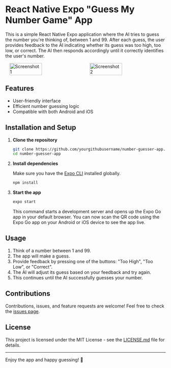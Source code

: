 # React Native Expo "Guess My Number Game" App

This is a simple React Native Expo application where the AI tries to guess the number you're thinking of, between 1 and 99. After each guess, the user provides feedback to the AI indicating whether its guess was too high, too low, or correct. The AI then responds accordingly until it correctly identifies the user's number.

<div style="display: flex; justify-content: space-around;">
    <img src="assets/images/screenshots/screenshot1.png" alt="Screenshot 1" width="45%">
    <img src="assets/images/screenshots/screenshot2.png" alt="Screenshot 2" width="45%">
</div>

## Features

- User-friendly interface
- Efficient number guessing logic
- Compatible with both Android and iOS

## Installation and Setup

1. **Clone the repository**

   ```bash
   git clone https://github.com/yourgithubusername/number-guesser-app.git
   cd number-guesser-app
   ```

2. **Install dependencies**

   Make sure you have the [Expo CLI](https://docs.expo.dev/get-started/installation/) installed globally.

   ```bash
   npm install
   ```

3. **Start the app**

   ```bash
   expo start
   ```

   This command starts a development server and opens up the Expo Go app in your default browser. You can now scan the QR code using the Expo Go app on your Android or iOS device to see the app live.

## Usage

1. Think of a number between 1 and 99.
2. The app will make a guess.
3. Provide feedback by pressing one of the buttons: "Too High", "Too Low", or "Correct".
4. The AI will adjust its guess based on your feedback and try again.
5. This continues until the AI successfully guesses your number.

## Contributions

Contributions, issues, and feature requests are welcome! Feel free to check the [issues page](https://github.com/scorpaust/guess-my-number-game/issues).

## License

This project is licensed under the MIT License - see the [LICENSE.md](LICENSE) file for details.

---

Enjoy the app and happy guessing! 🎉

